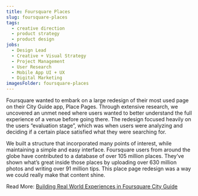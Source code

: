 ```yaml
---
title: Foursquare Places
slug: foursquare-places
tags:
  - creative direction
  - product strategy
  - product design
jobs:
  - Design Lead
  - Creative + Visual Strategy
  - Project Management
  - User Research
  - Mobile App UI + UX
  - Digital Marketing
imagesFolder: foursquare-places
---
```


Foursquare wanted to embark on a large redesign of their most used page on their City Guide app, Place Pages. Through extensive research, we uncovered an unmet need where users wanted to better understand the full experience of a venue before going there. The redesign focused heavily on the users “evaluation stage”, which was when users were analyzing and deciding if a certain place satisfied what they were searching for.

We built a structure that incorporated many points of interest, while maintaining a simple and easy interface. Foursquare users from around the globe have contributed to a database of over 105 million places. They’ve shown what’s great inside those places by uploading over 630 million photos and writing over 91 million tips. This place page redesign was a way we could really make that content shine.

Read More: [Building Real World Experiences in Foursquare City Guide](https://medium.com/foursquare-direct/building-real-world-experiences-in-foursquare-city-guide-ea0ebd57eea)
